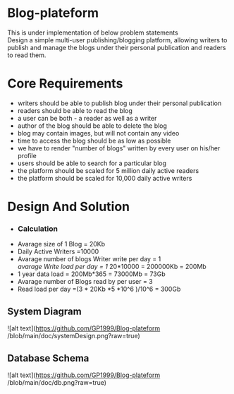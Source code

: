 # Blog-plateform
This is under  implementation of below problem statements<br>
Design a simple multi-user publishing/blogging platform, allowing writers to publish and manage the blogs under their personal publication and readers to read them.

# Core Requirements
* writers should be able to publish blog under their personal publication <br>
* readers should be able to read the blog <br>
* a user can be both - a reader as well as a writer <br>
* author of the blog should be able to delete the blog <br>
* blog may contain images, but will not contain any video<br>
* time to access the blog should be as low as possible<br>
* we have to render "number of blogs" written by every user on his/her profile<br>
* users should be able to search for a particular blog<br>
* the platform should be scaled for 5 million daily active readers<br>
* the platform should be scaled for 10,000 daily active writers<br>

# Design And Solution

* ### Calculation
* Avarage size of 1 Blog = 20Kb <br>
* Daily Active Writers =10000 <br>
* Avarage number of blogs Writer write per day = 1 <br>
*avarage Write load per day = 1* 20*10000 = 200000Kb = 200Mb <br>
* 1 year data load = 200Mb*365 = 73000Mb = 73Gb <br>
* Avarage number of Blogs read by per user = 3 <br>
* Read load per day =(3 * 20Kb *5 *10^6 )/10^6 = 300Gb <br>

## System Diagram

![alt text](https://github.com/GP1999/Blog-plateform
/blob/main/doc/systemDesign.png?raw=true)

## Database Schema

![alt text](https://github.com/GP1999/Blog-plateform
/blob/main/doc/db.png?raw=true)


